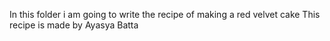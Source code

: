In this folder i am going to write the recipe of making a red velvet cake
This recipe is made by Ayasya Batta